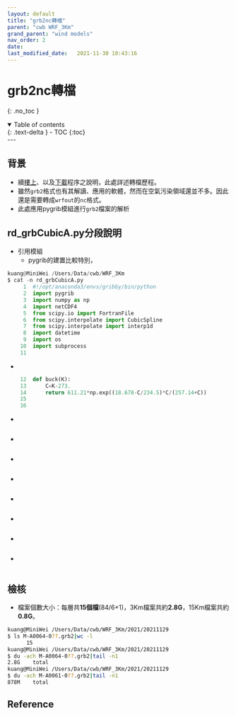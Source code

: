```yaml
---
layout: default
title: "grb2nc轉檔"
parent: "cwb WRF_3Km"
grand_parent: "wind models"
nav_order: 2
date:               
last_modified_date:   2021-11-30 10:43:16
---
```


# grb2nc轉檔

{: .no_toc }

<details open markdown="block">
  <summary>
    Table of contents
  </summary>
  {: .text-delta }
- TOC
{:toc}
</details>
---

## 背景
- 續[樓上](https://sinotec2.github.io/jtd/docs/wind_models/cwbWRF_3Km/)、以及[下載](https://sinotec2.github.io/jtd/docs/wind_models/cwbWRF_3Km/get_M-A0064/)程序之說明，此處詳述轉檔歷程。
- 雖然`grb2`格式也有其解讀、應用的軟體，然而在空氣污染領域還並不多。因此還是需要轉成`wrfout`的`nc`格式。
- 此處應用pygrib模組進行`grb2`檔案的解析

## rd_grbCubicA.py分段說明
- 引用模組
  - pygrib的建置比較特別，
```python
kuang@MiniWei /Users/Data/cwb/WRF_3Km
$ cat -n rd_grbCubicA.py
     1  #!/opt/anaconda3/envs/gribby/bin/python
     2  import pygrib
     3  import numpy as np
     4  import netCDF4
     5  from scipy.io import FortranFile
     6  from scipy.interpolate import CubicSpline
     7  from scipy.interpolate import interp1d
     8  import datetime
     9  import os
    10  import subprocess
    11
```
-
```python
    12  def buck(K):
    13      C=K-273.
    14      return 611.21*np.exp((18.678-C/234.5)*C/(257.14+C))
    15
    16
```
-
```python
```
-
```python
```
-
```python
```
-
```python
```
-
```python
```
-
```python
```
-
```python
```
-
```python
```


## 檢核
- 檔案個數大小：每層共**15個檔**(84/6+1)，3Km檔案共約**2.8G**，15Km檔案共約**0.8G**。
```bash
kuang@MiniWei /Users/Data/cwb/WRF_3Km/2021/20211129
$ ls M-A0064-0??.grb2|wc -l
      15
kuang@MiniWei /Users/Data/cwb/WRF_3Km/2021/20211129
$ du -ach M-A0064-0??.grb2|tail -n1
2.8G    total
kuang@MiniWei /Users/Data/cwb/WRF_3Km/2021/20211129
$ du -ach M-A0061-0??.grb2|tail -n1
878M    total
```

## Reference
